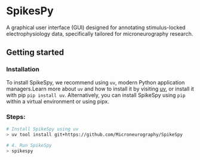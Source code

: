 # SpikesPy


A graphical user interface (GUI) designed for annotating stimulus-locked electrophysiology data, specifically tailored for microneurography research.

## Getting started

### Installation

To install SpikeSpy, we recommend using `uv`, modern Python application managers.Learn more about `uv` and how to install it by visiting [uv](https://github.com/astral-sh/uv), or install it with pip `pip install uv`. 
Alternatively, you can install SpikeSpy using `pip` within a virtual environment or using pipx. 

### Steps:

```bash
# Install SpikeSpy using uv
> uv tool install git+https://github.com/Microneurography/SpikeSpy

# 4. Run SpikeSpy
> spikespy
```
